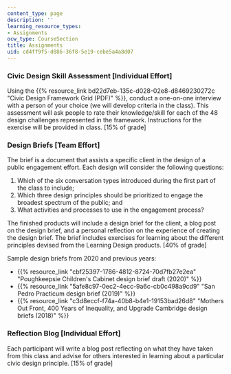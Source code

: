 ```yaml
---
content_type: page
description: ''
learning_resource_types:
- Assignments
ocw_type: CourseSection
title: Assignments
uid: cd4ff9f5-d886-36f8-5e19-cebe5a4a8d07
---
```


### Civic Design Skill Assessment \[Individual Effort\]

Using the {{% resource_link bd22d7eb-135c-d028-02e8-d8469230272c "Civic Design Framework Grid (PDF)" %}}, conduct a one-on-one interview with a person of your choice (we will develop criteria in the class). This assessment will ask people to rate their knowledge/skill for each of the 48 design challenges represented in the framework. Instructions for the exercise will be provided in class. \[15% of grade\]

### Design Briefs \[Team Effort\] 

The brief is a document that assists a specific client in the design of a public engagement effort. Each design will consider the following questions:

1.  Which of the six conversation types introduced during the first part of the class to include;
2.  Which three design principles should be prioritized to engage the broadest spectrum of the public; and
3.  What activities and processes to use in the engagement process?

The finished products will include a design brief for the client, a blog post on the design brief, and a personal reflection on the experience of creating the design brief. The brief includes exercises for learning about the different principles devised from the Learning Design products. \[40% of grade\]

Sample design briefs from 2020 and previous years:

*   {{% resource_link "cbf25397-1786-4812-8724-70d7fb27e2ea" "Poughkeepsie Children's Cabinet design brief draft (2020)" %}}
*   {{% resource_link "5afe8c97-0ec2-4ecc-9a6c-cb0c498a9cd9" "San Pedro Practicum design brief (2019)" %}} 
*   {{% resource_link "c3d8eccf-f74a-40b8-b4e1-19153bad26d8" "Mothers Out Front, 400 Years of Inequality, and Upgrade Cambridge design briefs (2018)" %}}

### Reflection Blog \[Individual Effort\] 

Each participant will write a blog post reflecting on what they have taken from this class and advise for others interested in learning about a particular civic design principle. \[15% of grade\]